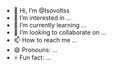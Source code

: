 - 👋 Hi, I’m @Isovoltss
- 👀 I’m interested in ...
- 🌱 I’m currently learning ...
- 💞️ I’m looking to collaborate on ...
- 📫 How to reach me ...
- 😄 Pronouns: ...
- ⚡ Fun fact: ...

<!---
Isovoltss/Isovoltss is a ✨ special ✨ repository because its `README.md` (this file) appears on your GitHub profile.
You can click the Preview link to take a look at your changes.
--->
